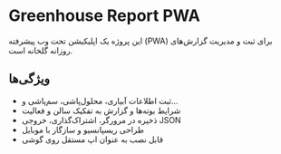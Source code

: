 
# Greenhouse Report PWA

این پروژه یک اپلیکیشن تحت وب پیشرفته (PWA) برای ثبت و مدیریت گزارش‌های روزانه گلخانه است.

## ویژگی‌ها
- ثبت اطلاعات آبیاری، محلول‌پاشی، سم‌پاشی و...
- شرایط بوته‌ها و گزارش به تفکیک سالن و فعالیت
- ذخیره در مرورگر، اشتراک‌گذاری، خروجی JSON
- طراحی ریسپانسیو و سازگار با موبایل
- قابل نصب به عنوان اپ مستقل روی گوشی
